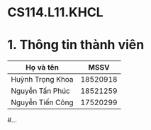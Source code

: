 # CS114.L11.KHCL

# 1. Thông tin thành viên
| Họ và tên | MSSV | 
|--------------|-------|
| Huỳnh Trọng Khoa | 18520918 |
| Nguyễn Tấn Phúc | 18521259 |
| Nguyễn Tiến Công | 17520299 |

#...
